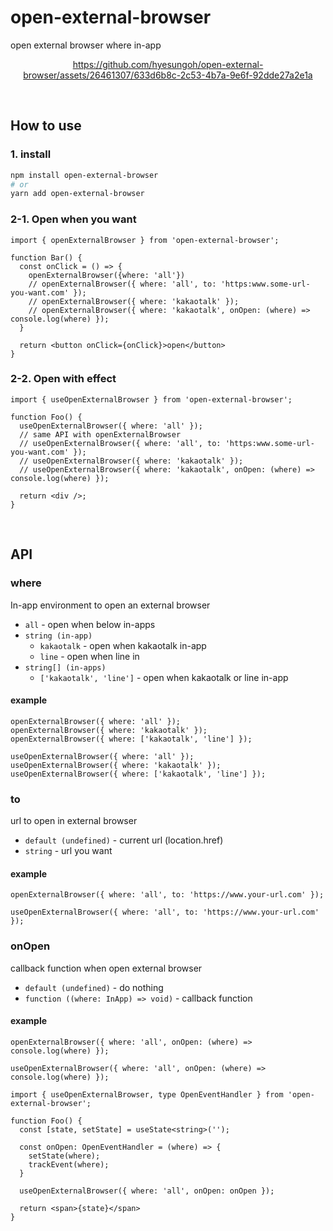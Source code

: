 # open-external-browser

open external browser where in-app

<div align='center'>

https://github.com/hyesungoh/open-external-browser/assets/26461307/633d6b8c-2c53-4b7a-9e6f-92dde27a2e1a

</div>

<br />

## How to use

### 1. install

```bash
npm install open-external-browser
# or
yarn add open-external-browser
```

### 2-1. Open when you want

```tsx
import { openExternalBrowser } from 'open-external-browser';

function Bar() {
  const onClick = () => {
    openExternalBrowser({where: 'all'})
    // openExternalBrowser({ where: 'all', to: 'https:www.some-url-you-want.com' });
    // openExternalBrowser({ where: 'kakaotalk' });
    // openExternalBrowser({ where: 'kakaotalk', onOpen: (where) => console.log(where) });
  }

  return <button onClick={onClick}>open</button>
}
```

### 2-2. Open with effect

```tsx
import { useOpenExternalBrowser } from 'open-external-browser';

function Foo() {
  useOpenExternalBrowser({ where: 'all' });
  // same API with openExternalBrowser
  // useOpenExternalBrowser({ where: 'all', to: 'https:www.some-url-you-want.com' });
  // useOpenExternalBrowser({ where: 'kakaotalk' });
  // useOpenExternalBrowser({ where: 'kakaotalk', onOpen: (where) => console.log(where) });

  return <div />;
}
```

<br />

## API

### where

In-app environment to open an external browser

* `all` - open when below in-apps
* `string (in-app)`
  + `kakaotalk` - open when kakaotalk in-app
  + `line` - open when line in
* `string[] (in-apps)`
  + `['kakaotalk', 'line']` - open when kakaotalk or line in-app

#### example

```tsx
openExternalBrowser({ where: 'all' });
openExternalBrowser({ where: 'kakaotalk' });
openExternalBrowser({ where: ['kakaotalk', 'line'] });

useOpenExternalBrowser({ where: 'all' });
useOpenExternalBrowser({ where: 'kakaotalk' });
useOpenExternalBrowser({ where: ['kakaotalk', 'line'] });
```

### to

url to open in external browser

* `default (undefined)` - current url (location.href)
* `string` - url you want

#### example

```tsx
openExternalBrowser({ where: 'all', to: 'https://www.your-url.com' });

useOpenExternalBrowser({ where: 'all', to: 'https://www.your-url.com' });
```

### onOpen

callback function when open external browser

* `default (undefined)` - do nothing
* `function ((where: InApp) => void)` - callback function

#### example

```tsx
openExternalBrowser({ where: 'all', onOpen: (where) => console.log(where) });

useOpenExternalBrowser({ where: 'all', onOpen: (where) => console.log(where) });
```

```tsx
import { useOpenExternalBrowser, type OpenEventHandler } from 'open-external-browser';

function Foo() {
  const [state, setState] = useState<string>('');

  const onOpen: OpenEventHandler = (where) => {
    setState(where);
    trackEvent(where);
  }

  useOpenExternalBrowser({ where: 'all', onOpen: onOpen });

  return <span>{state}</span>
}
```
